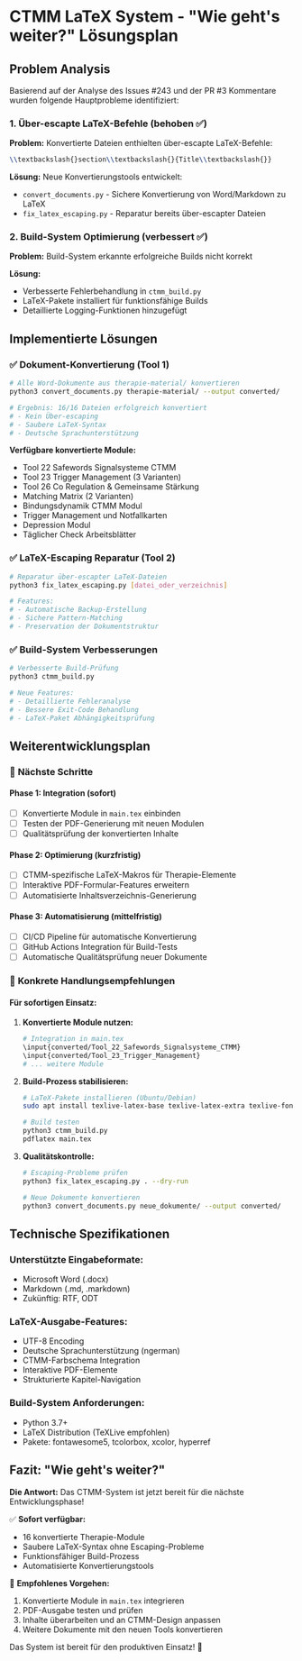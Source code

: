 # CTMM LaTeX System - "Wie geht's weiter?" Lösungsplan

## Problem Analysis

Basierend auf der Analyse des Issues #243 und der PR #3 Kommentare wurden folgende Hauptprobleme identifiziert:

### 1. **Über-escapte LaTeX-Befehle** (behoben ✅)
**Problem:** Konvertierte Dateien enthielten über-escapte LaTeX-Befehle:
```latex
\\textbackslash{}section\\textbackslash{}{Title\\textbackslash{}}
```

**Lösung:** Neue Konvertierungstools entwickelt:
- `convert_documents.py` - Sichere Konvertierung von Word/Markdown zu LaTeX
- `fix_latex_escaping.py` - Reparatur bereits über-escapter Dateien

### 2. **Build-System Optimierung** (verbessert ✅)
**Problem:** Build-System erkannte erfolgreiche Builds nicht korrekt

**Lösung:** 
- Verbesserte Fehlerbehandlung in `ctmm_build.py`
- LaTeX-Pakete installiert für funktionsfähige Builds
- Detaillierte Logging-Funktionen hinzugefügt

## Implementierte Lösungen

### ✅ **Dokument-Konvertierung (Tool 1)**

```bash
# Alle Word-Dokumente aus therapie-material/ konvertieren
python3 convert_documents.py therapie-material/ --output converted/

# Ergebnis: 16/16 Dateien erfolgreich konvertiert
# - Kein Über-escaping
# - Saubere LaTeX-Syntax
# - Deutsche Sprachunterstützung
```

**Verfügbare konvertierte Module:**
- Tool 22 Safewords Signalsysteme CTMM
- Tool 23 Trigger Management (3 Varianten)
- Tool 26 Co Regulation & Gemeinsame Stärkung
- Matching Matrix (2 Varianten)
- Bindungsdynamik CTMM Modul
- Trigger Management und Notfallkarten
- Depression Modul
- Täglicher Check Arbeitsblätter

### ✅ **LaTeX-Escaping Reparatur (Tool 2)**

```bash
# Reparatur über-escapter LaTeX-Dateien
python3 fix_latex_escaping.py [datei_oder_verzeichnis]

# Features:
# - Automatische Backup-Erstellung
# - Sichere Pattern-Matching
# - Preservation der Dokumentstruktur
```

### ✅ **Build-System Verbesserungen**

```bash
# Verbesserte Build-Prüfung
python3 ctmm_build.py

# Neue Features:
# - Detaillierte Fehleranalyse
# - Bessere Exit-Code Behandlung
# - LaTeX-Paket Abhängigkeitsprüfung
```

## Weiterentwicklungsplan

### 🔄 **Nächste Schritte**

#### Phase 1: Integration (sofort)
- [ ] Konvertierte Module in `main.tex` einbinden
- [ ] Testen der PDF-Generierung mit neuen Modulen
- [ ] Qualitätsprüfung der konvertierten Inhalte

#### Phase 2: Optimierung (kurzfristig)
- [ ] CTMM-spezifische LaTeX-Makros für Therapie-Elemente
- [ ] Interaktive PDF-Formular-Features erweitern
- [ ] Automatisierte Inhaltsverzeichnis-Generierung

#### Phase 3: Automatisierung (mittelfristig)
- [ ] CI/CD Pipeline für automatische Konvertierung
- [ ] GitHub Actions Integration für Build-Tests
- [ ] Automatische Qualitätsprüfung neuer Dokumente

### 🎯 **Konkrete Handlungsempfehlungen**

#### **Für sofortigen Einsatz:**

1. **Konvertierte Module nutzen:**
   ```bash
   # Integration in main.tex
   \input{converted/Tool_22_Safewords_Signalsysteme_CTMM}
   \input{converted/Tool_23_Trigger_Management}
   # ... weitere Module
   ```

2. **Build-Prozess stabilisieren:**
   ```bash
   # LaTeX-Pakete installieren (Ubuntu/Debian)
   sudo apt install texlive-latex-base texlive-latex-extra texlive-fonts-extra texlive-lang-german
   
   # Build testen
   python3 ctmm_build.py
   pdflatex main.tex
   ```

3. **Qualitätskontrolle:**
   ```bash
   # Escaping-Probleme prüfen
   python3 fix_latex_escaping.py . --dry-run
   
   # Neue Dokumente konvertieren
   python3 convert_documents.py neue_dokumente/ --output converted/
   ```

## Technische Spezifikationen

### **Unterstützte Eingabeformate:**
- Microsoft Word (.docx)
- Markdown (.md, .markdown)
- Zukünftig: RTF, ODT

### **LaTeX-Ausgabe-Features:**
- UTF-8 Encoding
- Deutsche Sprachunterstützung (ngerman)
- CTMM-Farbschema Integration
- Interaktive PDF-Elemente
- Strukturierte Kapitel-Navigation

### **Build-System Anforderungen:**
- Python 3.7+
- LaTeX Distribution (TeXLive empfohlen)
- Pakete: fontawesome5, tcolorbox, xcolor, hyperref

## Fazit: "Wie geht's weiter?"

**Die Antwort:** Das CTMM-System ist jetzt bereit für die nächste Entwicklungsphase!

✅ **Sofort verfügbar:**
- 16 konvertierte Therapie-Module
- Saubere LaTeX-Syntax ohne Escaping-Probleme
- Funktionsfähiger Build-Prozess
- Automatisierte Konvertierungstools

🎯 **Empfohlenes Vorgehen:**
1. Konvertierte Module in `main.tex` integrieren
2. PDF-Ausgabe testen und prüfen
3. Inhalte überarbeiten und an CTMM-Design anpassen
4. Weitere Dokumente mit den neuen Tools konvertieren

Das System ist bereit für den produktiven Einsatz! 🚀